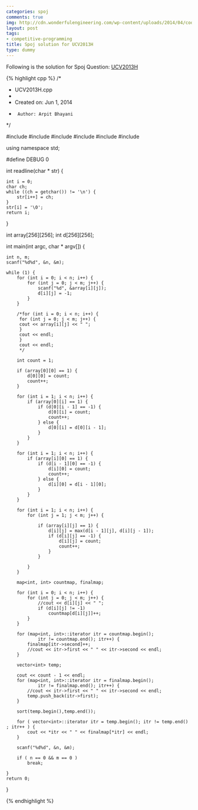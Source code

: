 ```yaml
---
categories: spoj
comments: true
img: http://cdn.wonderfulengineering.com/wp-content/uploads/2014/04/code-wallpaper-6.png
layout: post
tags:
- competitive-programming
title: Spoj solution for UCV2013H
type: dummy
---
```


Following is the solution for Spoj Question: [UCV2013H](http://www.spoj.com/problems/UCV2013H/)

{% highlight cpp %}
/*
 * UCV2013H.cpp
 *
 *  Created on: Jun 1, 2014
 *      Author: Arpit Bhayani
 */

#include <cstdio>
#include <cstdlib>
#include <iostream>
#include <map>
#include <vector>
#include <algorithm>

using namespace std;

#define DEBUG 0

int readline(char * str) {

	int i = 0;
	char ch;
	while ((ch = getchar()) != '\n') {
		str[i++] = ch;
	}
	str[i] = '\0';
	return i;
}

int array[256][256];
int d[256][256];

int main(int argc, char * argv[]) {

	int n, m;
	scanf("%d%d", &n, &m);

	while (1) {
		for (int i = 0; i < n; i++) {
			for (int j = 0; j < m; j++) {
				scanf("%d", &array[i][j]);
				d[i][j] = -1;
			}
		}

		/*for (int i = 0; i < n; i++) {
		 for (int j = 0; j < m; j++) {
		 cout << array[i][j] << " ";
		 }
		 cout << endl;
		 }
		 cout << endl;
		 */

		int count = 1;

		if (array[0][0] == 1) {
			d[0][0] = count;
			count++;
		}

		for (int i = 1; i < n; i++) {
			if (array[0][i] == 1) {
				if (d[0][i - 1] == -1) {
					d[0][i] = count;
					count++;
				} else {
					d[0][i] = d[0][i - 1];
				}
			}
		}

		for (int i = 1; i < n; i++) {
			if (array[i][0] == 1) {
				if (d[i - 1][0] == -1) {
					d[i][0] = count;
					count++;
				} else {
					d[i][0] = d[i - 1][0];
				}
			}
		}

		for (int i = 1; i < n; i++) {
			for (int j = 1; j < m; j++) {

				if (array[i][j] == 1) {
					d[i][j] = max(d[i - 1][j], d[i][j - 1]);
					if (d[i][j] == -1) {
						d[i][j] = count;
						count++;
					}
				}

			}
		}

		map<int, int> countmap, finalmap;

		for (int i = 0; i < n; i++) {
			for (int j = 0; j < m; j++) {
				//cout << d[i][j] << " ";
				if (d[i][j] != -1)
					countmap[d[i][j]]++;
			}
		}

		for (map<int, int>::iterator itr = countmap.begin();
				itr != countmap.end(); itr++) {
			finalmap[itr->second]++;
			//cout << itr->first << " " << itr->second << endl;
		}

		vector<int> temp;

		cout << count - 1 << endl;
		for (map<int, int>::iterator itr = finalmap.begin();
				itr != finalmap.end(); itr++) {
			//cout << itr->first << " " << itr->second << endl;
			temp.push_back(itr->first);
		}

		sort(temp.begin(),temp.end());

		for ( vector<int>::iterator itr = temp.begin(); itr != temp.end() ; itr++ ) {
			cout << *itr << " " << finalmap[*itr] << endl;
		}

		scanf("%d%d", &n, &m);

		if ( n == 0 && m == 0 )
			break;

	}
	return 0;
}

{% endhighlight %}